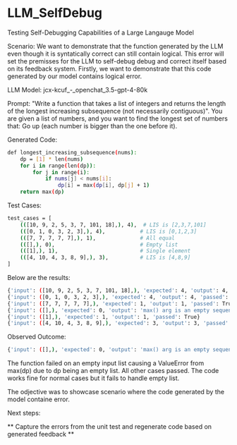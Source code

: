 # LLM_SelfDebug
Testing Self-Debugging Capabilities of a Large Langauge Model

Scenario: We want to demonstrate that the function generated by the LLM even though it is syntatically correct can still contain logical. This error will set the premisses for the LLM to self-debug debug and correct itself based on its feedback system.
Firstly, we want to demonstrate that this code generated by our model contains logical error.



LLM Model:  jcx-kcuf_-_openchat_3.5-gpt-4-80k

Prompt: "Write a function that takes a list of integers and returns the length of the longest increasing subsequence (not necessarily contiguous)".
You are given a list of numbers, and you want to find the longest set of numbers that: Go up (each number is bigger than the one before it).


Generated Code:

```bash
def longest_increasing_subsequence(nums):
    dp = [1] * len(nums)
    for i in range(len(dp)):
        for j in range(i):
            if nums[j] < nums[i]:
                dp[i] = max(dp[i], dp[j] + 1)
    return max(dp)
```


Test Cases:

```bash
test_cases = [
    (([10, 9, 2, 5, 3, 7, 101, 18],), 4),  # LIS is [2,3,7,101]
    (([0, 1, 0, 3, 2, 3],), 4),           # LIS is [0,1,2,3]
    (([7, 7, 7, 7, 7],), 1),              # All equal
    (([],), 0),                           # Empty list
    (([1],), 1),                          # Single element
    (([4, 10, 4, 3, 8, 9],), 3),          # LIS is [4,8,9]
]
```

Below are the results:

```bash
{'input': ([10, 9, 2, 5, 3, 7, 101, 18],), 'expected': 4, 'output': 4, 'passed': True}
{'input': ([0, 1, 0, 3, 2, 3],), 'expected': 4, 'output': 4, 'passed': True}
{'input': ([7, 7, 7, 7, 7],), 'expected': 1, 'output': 1, 'passed': True}
{'input': ([],), 'expected': 0, 'output': 'max() arg is an empty sequence', 'passed': False}
{'input': ([1],), 'expected': 1, 'output': 1, 'passed': True}
{'input': ([4, 10, 4, 3, 8, 9],), 'expected': 3, 'output': 3, 'passed': True}
```

Observed Outcome:
```bash
{'input': ([],), 'expected': 0, 'output': 'max() arg is an empty sequence', 'passed': False}
```
The function failed on an empty input list causing a ValueError from max(dp) due to dp being an empty list.
All other cases passed. The code works fine for normal cases but it fails to handle empty list.


The odjective was to showcase scenario where the code generated by the model containe error.


Next steps:

** Capture the errors from the unit test and regenerate code based on generated feedback **
